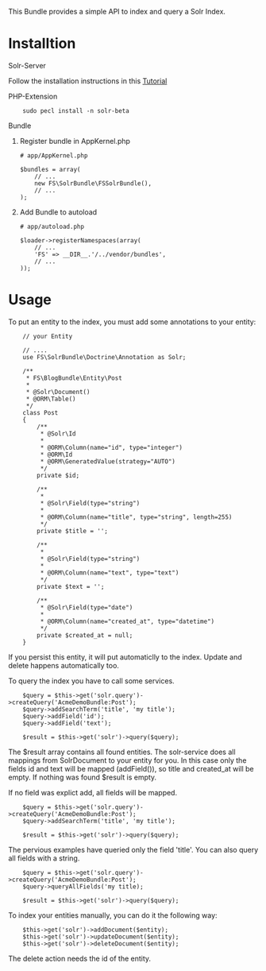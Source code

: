 This Bundle provides a simple API to index and query a Solr Index. 

Installtion
============

Solr-Server

[Tutorial]: http://davehall.com.au/blog/dave/2010/06/26/multi-core-apache-solr-ubuntu-1004-drupal-auto-provisioning

Follow the installation instructions in this [Tutorial]

PHP-Extension

		sudo pecl install -n solr-beta

Bundle

1.  Register bundle in AppKernel.php

        # app/AppKernel.php

        $bundles = array(
            // ...
            new FS\SolrBundle\FSSolrBundle(),
            // ...
        );

2.  Add Bundle to autoload

        # app/autoload.php

        $loader->registerNamespaces(array(
            // ...
            'FS' => __DIR__.'/../vendor/bundles',
            // ...
        ));


Usage
=====

To put an entity to the index, you must add some annotations to your entity:

		// your Entity

		// ....
		use FS\SolrBundle\Doctrine\Annotation as Solr;
		
		/**
		 * FS\BlogBundle\Entity\Post
		 *
		 * @Solr\Document()
		 * @ORM\Table()
		 */
		class Post
		{
			/**
			 * @Solr\Id
			 *
			 * @ORM\Column(name="id", type="integer")
			 * @ORM\Id
			 * @ORM\GeneratedValue(strategy="AUTO")
			 */
			private $id;

			/**
			 *
			 * @Solr\Field(type="string")
			 *
			 * @ORM\Column(name="title", type="string", length=255)
			 */
			private $title = '';

			/**
			 * 
			 * @Solr\Field(type="string")
			 *
			 * @ORM\Column(name="text", type="text")
			 */
			private $text = '';

			/**
			 * @Solr\Field(type="date")
			 *
			 * @ORM\Column(name="created_at", type="datetime")
			 */
			private $created_at = null;
		}
	
If you persist this entity, it will put automaticlly to the index. Update and delete happens automatically too.

To query the index you have to call some services.

		$query = $this->get('solr.query')->createQuery('AcmeDemoBundle:Post');
		$query->addSearchTerm('title', 'my title');
		$query->addField('id');
		$query->addField('text');
		
		$result = $this->get('solr')->query($query);
		
The $result array contains all found entities. The solr-service does all mappings from SolrDocument
to your entity for you. In this case only the fields id and text will be mapped (addField()), so title and created_at will be
empty. If nothing was found $result is empty.

If no field was explict add, all fields will be mapped.

		$query = $this->get('solr.query')->createQuery('AcmeDemoBundle:Post');
		$query->addSearchTerm('title', 'my title');
		
		$result = $this->get('solr')->query($query);

The pervious examples have queried only the field 'title'. You can also query all fields with a string.

    	$query = $this->get('solr.query')->createQuery('AcmeDemoBundle:Post');
    	$query->queryAllFields('my title);
    		
    	$result = $this->get('solr')->query($query);

To index your entities manually, you can do it the following way:

		$this->get('solr')->addDocument($entity);
		$this->get('solr')->updateDocument($entity);
		$this->get('solr')->deleteDocument($entity);

The delete action needs the id of the entity.		